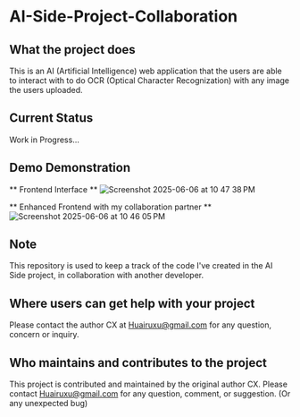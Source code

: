 # AI-Side-Project-Collaboration

## What the project does
This is an AI (Artificial Intelligence) web application that the users are able to interact with to do OCR (Optical Character Recognization) with any image the users uploaded.

## Current Status
Work in Progress...

## Demo Demonstration
** Frontend Interface **
![Screenshot 2025-06-06 at 10 47 38 PM](https://github.com/user-attachments/assets/11d88a8a-ce5e-47b4-bdeb-1cf9cc58b92e)


** Enhanced Frontend with my collaboration partner **
![Screenshot 2025-06-06 at 10 46 05 PM](https://github.com/user-attachments/assets/27060e64-c9d8-405b-9fa3-87d62df41dad)



## Note
This repository is used to keep a track of the code I've created in the AI Side project, in collaboration with another developer.

## Where users can get help with your project
Please contact the author CX at Huairuxu@gmail.com for any question, concern or inquiry.

## Who maintains and contributes to the project
This project is contributed and maintained by the original author CX. Please contact Huairuxu@gmail.com for any question, comment, or suggestion. (Or any unexpected bug)


